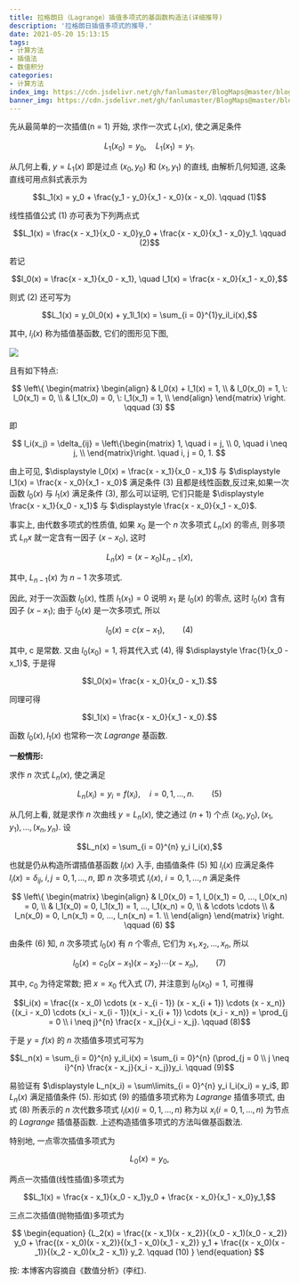 ```yaml
---
title: 拉格朗日（Lagrange）插值多项式的基函数构造法(详细推导)
description: '拉格朗日插值多项式的推导.'
date: 2021-05-20 15:13:15
tags:
- 计算方法
- 插值法
- 数值积分
categories:
- 计算方法
index_img: https://cdn.jsdelivr.net/gh/fanlumaster/BlogMaps@master/blogs/pictures/20210527222616.png
banner_img: https://cdn.jsdelivr.net/gh/fanlumaster/BlogMaps@master/blogs/pictures/20210527222616.png
---
```


先从最简单的一次插值(n = 1) 开始, 求作一次式 $L_{1}(x)$, 使之满足条件

$$L_{1}(x_{0}) = y_0, \quad L_1(x_1) = y_1.$$

从几何上看, $y = L_1(x)$ 即是过点 $(x_0, y_0)$ 和 $(x_1, y_1)$ 的直线, 由解析几何知道, 这条直线可用点斜式表示为

$$L_1(x) = y_0 + \frac{y_1 - y_0}{x_1 - x_0}(x - x_0). \qquad (1)$$

线性插值公式 $(1)$ 亦可表为下列两点式

$$L_1(x) = \frac{x - x_1}{x_0 - x_0}y_0 + \frac{x - x_0}{x_1 - x_0}y_1. \qquad (2)$$

若记

$$l_0(x) = \frac{x - x_1}{x_0 - x_1}, \quad l_1(x) = \frac{x - x_0}{x_1 - x_0},$$

则式 $(2)$ 还可写为

$$L_1(x) = y_0l_0(x) + y_1l_1(x) = \sum_{i = 0}^{1}y_il_i(x),$$

其中, $l_i(x)$ 称为插值基函数, 它们的图形见下图, 

![](https://i.imgur.com/zEdjQYn.png)

且有如下特点:

$$
\left\{
\begin{matrix}
\begin{align}
& l_0(x) + l_1(x) = 1, \\
& l_0(x_0) = 1, \: l_0(x_1) = 0, \\
& l_1(x_0) = 0, \: l_1(x_1) = 1, \\
\end{align}
\end{matrix}
\right. \qquad (3)
$$

即

$$
l_i(x_j) = \delta_{ij} = 
\left\{\begin{matrix}
1, \quad i = j, \\
0, \quad i \neq j, \\
\end{matrix}\right.
\quad i, j = 0, 1.
$$

由上可见, $\displaystyle l_0(x) = \frac{x - x_1}{x_0 - x_1}$ 与 $\displaystyle l_1(x) = \frac{x - x_0}{x_1 - x_0}$ 满足条件 $(3)$ 且都是线性函数,反过来,如果一次函数 $l_0(x)$ 与 $l_1(x)$ 满足条件 $(3)$, 那么可以证明, 它们只能是 $\displaystyle \frac{x - x_1}{x_0 - x_1}$ 与 $\displaystyle \frac{x - x_0}{x_1 - x_0}$.

事实上, 由代数多项式的性质值, 如果 $x_0$ 是一个 $n$ 次多项式 $L_n(x)$ 的零点, 则多项式 $L_n{x}$ 就一定含有一因子 $(x - x_0)$, 这时

$$L_n(x) = (x - x_0) L_{n - 1}(x), $$

其中, $L_{n - 1}(x)$ 为 $n - 1$ 次多项式.

因此, 对于一次函数 $l_0(x)$, 性质 $l_1(x_1) = 0$ 说明 $x_1$ 是 $l_0(x)$ 的零点, 这时 $l_0(x)$ 含有因子 $(x - x_1)$; 由于 $l_0(x)$ 是一次多项式, 所以

$$l_0(x)= c(x - x_1), \qquad (4)$$

其中, c 是常数. 又由 $l_0(x_0) = 1$, 将其代入式 $(4)$, 得 $\displaystyle \frac{1}{x_0 - x_1}$, 于是得

$$l_0(x)= \frac{x - x_0}{x_0 - x_1}.$$

同理可得

$$l_1(x) = \frac{x - x_0}{x_1 - x_0}.$$

函数 $l_0(x), l_1(x)$ 也常称一次 $Lagrange$ 基函数.

**一般情形:**

求作 $n$ 次式 $L_n(x)$, 使之满足

$$L_n(x_i) = y_i = f(x_i), \quad i = 0, 1, ..., n. \qquad (5)$$

从几何上看, 就是求作 $n$ 次曲线 $y = L_n(x)$, 使之通过 $(n + 1)$ 个点 $(x_0, y_0), (x_1, y_1), ..., (x_n, y_n)$. 设

$$L_n(x) = \sum_{i = 0}^{n} y_i l_i(x),$$

也就是仍从构造所谓插值基函数 $l_i(x)$ 入手, 由插值条件 $(5)$ 知 $l_i(x)$ 应满足条件 $l_i(x) = \delta_{ij}, \: i, j = 0, 1, ..., n$, 即 $n$ 次多项式 $l_i(x), \: i = 0, 1, ..., n$ 满足条件

$$
\left\{
\begin{matrix}
\begin{align}
& l_0(x_0) = 1, l_0(x_1) = 0, ..., l_0(x_n) = 0, \\
& l_1(x_0) = 0, l_1(x_1) = 1, ..., l_1(x_n) = 0, \\
& \cdots \cdots \\
& l_n(x_0) = 0, l_n(x_1) = 0, ..., l_n(x_n) = 1. \\
\end{align}
\end{matrix}
\right. \qquad (6)
$$

由条件 $(6)$ 知, $n$ 次多项式 $l_0(x)$ 有 $n$ 个零点, 它们为 $x_1, x_2, ..., x_n$, 所以

$$l_0(x)= c_0(x - x_1)(x - x_2) \cdots (x - x_n), \qquad (7)$$

其中, $c_0$ 为待定常数; 把 $x = x_0$ 代入式 $(7)$, 并注意到 $l_0(x_0) = 1$, 可推得

$$l_i(x) = \frac{(x - x_0) \cdots (x - x_{i - 1}) (x - x_{i + 1}) \cdots (x - x_n)}{(x_i - x_0) \cdots (x_i - x_{i - 1})(x_i - x_{i + 1}) \cdots (x_i - x_n)} = \prod_{j = 0 \\ i \neq j}^{n} \frac{x - x_j}{x_i - x_j}. \qquad (8)$$

于是 $y = f(x)$ 的 $n$ 次插值多项式可写为

$$L_n(x) = \sum_{i = 0}^{n} y_il_i(x) = \sum_{i = 0}^{n} (\prod_{j = 0 \\ j \neq i}^{n} \frac{x - x_j}{x_i - x_j})y_i. \qquad (9)$$

易验证有 $\displaystyle L_n(x_i) = \sum\limits_{i = 0}^{n} y_i l_i(x_i) = y_i$, 即 $L_n(x)$ 满足插值条件 $(5)$. 形如式 $(9)$ 的插值多项式称为 $Lagrange$ 插值多项式, 由式 $(8)$ 所表示的 $n$ 次代数多项式 $l_i(x)(i = 0, 1, ..., n)$ 称为以 $x_i(i = 0, 1, ..., n)$ 为节点的 $Lagrange$ 插值基函数. 上述构造插值多项式的方法叫做基函数法.

特别地, 一点零次插值多项式为

$$L_0(x) = y_0,$$

两点一次插值(线性插值)多项式为

$$L_1(x) = \frac{x - x_1}{x_0 - x_1}y_0 + \frac{x - x_0}{x_1 - x_0}y_1,$$

三点二次插值(抛物插值)多项式为

$$
\begin{equation}
{L_2(x) = \frac{(x - x_1)(x - x_2)}{(x_0 - x_1)(x_0 - x_2)} y_0 + \frac{(x - x_0)(x - x_2)}{(x_1 - x_0)(x_1 - x_2)} y_1 + \frac{(x - x_0)(x - _1)}{(x_2 - x_0)(x_2 - x_1)} y_2. \qquad (10) }
\end{equation}
$$

按: 本博客内容摘自《数值分析》(李红).
